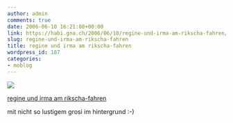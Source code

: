 ```yaml
---
author: admin
comments: true
date: 2006-06-10 16:21:08+00:00
link: https://habi.gna.ch/2006/06/10/regine-und-irma-am-rikscha-fahren/
slug: regine-und-irma-am-rikscha-fahren
title: regine und irma am rikscha-fahren
wordpress_id: 187
categories:
- moblog
---
```



 [![](https://static.flickr.com/65/165093147_6296035151_m.jpg)](https://www.flickr.com/photos/habi/165093147/)
   

 
  [regine und irma am rikscha-fahren](https://www.flickr.com/photos/habi/165093147/)
    

 



mit nicht so lustigem grosi im hintergrund :-)
  

